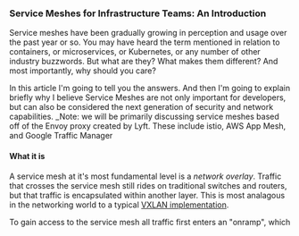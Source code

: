 ### Service Meshes for Infrastructure Teams: An Introduction

Service meshes have been gradually growing in perception and usage over the past year or so.  You may have heard the term mentioned in relation to containers, or microservices, or Kubernetes, or any number of other industry buzzwords.  But what are they?  What makes them different? And most importantly, why should you care?

In this article I'm going to tell you the answers.  And then I'm going to explain briefly why I believe Service Meshes are not only important for developers, but can also be considered the next generation of security and network capabilities.
_Note: we will be primarily discussing service meshes based off of the Envoy proxy created by Lyft.  These include istio, AWS App Mesh, and Google Traffic Manager

####  What it is

A service mesh at it's most fundamental level is a _network overlay_.  Traffic that crosses the service mesh still rides on traditional switches and routers, but that traffic is encapsulated within another layer.  This is most analagous in the networking world to a typical [VXLAN implementation](https://en.wikipedia.org/wiki/Virtual_Extensible_LAN).

To gain access to the service mesh all traffic first enters an "onramp", which 
